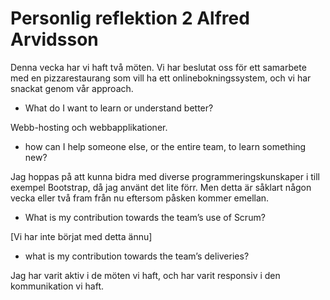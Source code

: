 # Personlig reflektion 2 Alfred Arvidsson

Denna vecka har vi haft två möten. Vi har beslutat oss för ett samarbete med en pizzarestaurang som vill ha ett onlinebokningssystem, och vi har snackat genom vår approach. 

- What do I want to learn or understand better?

Webb-hosting och webbapplikationer.

- how can I help someone else, or the entire team, to learn something new?

Jag hoppas på att kunna bidra med diverse programmeringskunskaper i till exempel Bootstrap, då jag använt det lite förr. Men detta är såklart någon vecka eller två fram från nu eftersom påsken kommer emellan.

- What is my contribution towards the team’s use of Scrum?

[Vi har inte börjat med detta ännu]

- what is my contribution towards the team’s deliveries?

Jag har varit aktiv i de möten vi haft, och har varit responsiv i den kommunikation vi haft.
